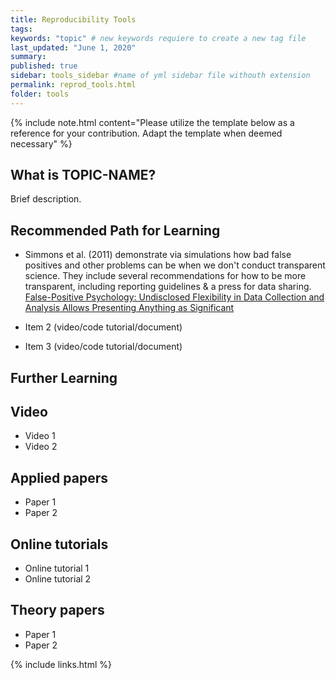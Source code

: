 ```yaml
---
title: Reproducibility Tools
tags:
keywords: "topic" # new keywords requiere to create a new tag file
last_updated: "June 1, 2020"
summary: 
published: true
sidebar: tools_sidebar #name of yml sidebar file withouth extension
permalink: reprod_tools.html
folder: tools
---
```




{% include note.html content="Please utilize the template below as a reference for your contribution. Adapt the template when deemed necessary" %}

## What is TOPIC-NAME?

Brief description.


## Recommended Path for Learning

* Simmons et al. (2011) demonstrate via simulations how bad false positives and other problems can be when we don't conduct transparent science. They include several recommendations for how to be more transparent, including reporting guidelines & a press for data sharing. 
[False-Positive Psychology: Undisclosed Flexibility in Data Collection and Analysis Allows Presenting Anything as Significant](https://journals.sagepub.com/doi/pdf/10.1177/0956797611417632)

* Item 2 (video/code tutorial/document)
* Item 3 (video/code tutorial/document)

## Further Learning

## Video

* Video 1
* Video 2

## Applied papers 

* Paper 1
* Paper 2

## Online tutorials

* Online tutorial 1
* Online tutorial 2

## Theory papers 
* Paper 1
* Paper 2

{% include links.html %}
